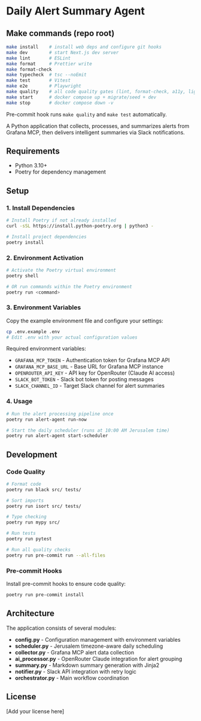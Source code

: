 # Daily Alert Summary Agent

## Make commands (repo root)

```bash
make install    # install web deps and configure git hooks
make dev        # start Next.js dev server
make lint       # ESLint
make format     # Prettier write
make format-check
make typecheck  # tsc --noEmit
make test       # Vitest
make e2e        # Playwright
make quality    # all code quality gates (lint, format-check, a11y, lighthouse, prisma checks)
make start      # docker compose up + migrate/seed + dev
make stop       # docker compose down -v
```

Pre-commit hook runs `make quality` and `make test` automatically.

A Python application that collects, processes, and summarizes alerts from Grafana MCP, then delivers intelligent summaries via Slack notifications.

## Requirements

- Python 3.10+
- Poetry for dependency management

## Setup

### 1. Install Dependencies

```bash
# Install Poetry if not already installed
curl -sSL https://install.python-poetry.org | python3 -

# Install project dependencies
poetry install
```

### 2. Environment Activation

```bash
# Activate the Poetry virtual environment
poetry shell

# OR run commands within the Poetry environment
poetry run <command>
```

### 3. Environment Variables

Copy the example environment file and configure your settings:

```bash
cp .env.example .env
# Edit .env with your actual configuration values
```

Required environment variables:
- `GRAFANA_MCP_TOKEN` - Authentication token for Grafana MCP API
- `GRAFANA_MCP_BASE_URL` - Base URL for Grafana MCP instance
- `OPENROUTER_API_KEY` - API key for OpenRouter (Claude AI access)
- `SLACK_BOT_TOKEN` - Slack bot token for posting messages
- `SLACK_CHANNEL_ID` - Target Slack channel for alert summaries

### 4. Usage

```bash
# Run the alert processing pipeline once
poetry run alert-agent run-now

# Start the daily scheduler (runs at 10:00 AM Jerusalem time)
poetry run alert-agent start-scheduler
```

## Development

### Code Quality

```bash
# Format code
poetry run black src/ tests/

# Sort imports
poetry run isort src/ tests/

# Type checking
poetry run mypy src/

# Run tests
poetry run pytest

# Run all quality checks
poetry run pre-commit run --all-files
```

### Pre-commit Hooks

Install pre-commit hooks to ensure code quality:

```bash
poetry run pre-commit install
```

## Architecture

The application consists of several modules:

- **config.py** - Configuration management with environment variables
- **scheduler.py** - Jerusalem timezone-aware daily scheduling
- **collector.py** - Grafana MCP alert data collection
- **ai_processor.py** - OpenRouter Claude integration for alert grouping
- **summary.py** - Markdown summary generation with Jinja2
- **notifier.py** - Slack API integration with retry logic
- **orchestrator.py** - Main workflow coordination

## License

[Add your license here]
